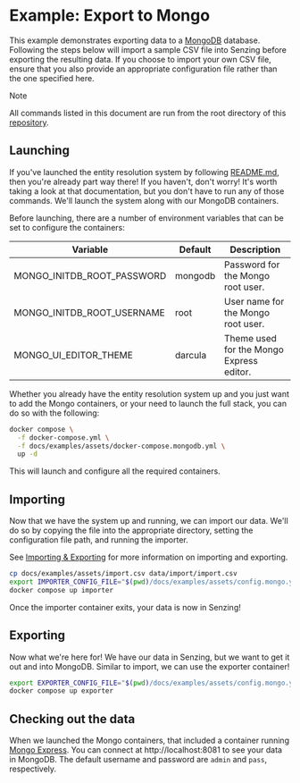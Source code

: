 # Example: Export to Mongo

This example demonstrates exporting data to a [MongoDB][mongo] database.
Following the steps below will import a sample CSV file into Senzing before
exporting the resulting data. If you choose to import your own CSV file, ensure
that you also provide an appropriate configuration file rather than the one
specified here.

> [!NOTE]
> All commands listed in this document are run from the root directory of this
> [repository][repo].

## Launching

If you've launched the entity resolution system by following
[README.md][readme:launching], then you're already part way there! If you haven't,
don't worry! It's worth taking a look at that documentation, but you don't have
to run any of those commands. We'll launch the system along with our MongoDB
containers.

Before launching, there are a number of environment variables that can be set to
configure the containers:

| Variable                   | Default | Description                              |
|----------------------------|---------|------------------------------------------|
| MONGO_INITDB_ROOT_PASSWORD | mongodb | Password for the Mongo root user.        |
| MONGO_INITDB_ROOT_USERNAME | root    | User name for the Mongo root user.       |
| MONGO_UI_EDITOR_THEME      | darcula | Theme used for the Mongo Express editor. |

Whether you already have the entity resolution system up and you just want to
add the Mongo containers, or your need to launch the full stack, you can do so
with the following:

```bash
docker compose \
  -f docker-compose.yml \
  -f docs/examples/assets/docker-compose.mongodb.yml \
  up -d
```

This will launch and configure all the required containers.

## Importing

Now that we have the system up and running, we can import our data. We'll do so
by copying the file into the appropriate directory, setting the configuration
file path, and running the importer.

See [Importing & Exporting][import-export] for more information on importing
and exporting. 

```bash
cp docs/examples/assets/import.csv data/import/import.csv
export IMPORTER_CONFIG_FILE="$(pwd)/docs/examples/assets/config.mongo.yml"
docker compose up importer
```

Once the importer container exits, your data is now in Senzing!

## Exporting

Now what we're here for! We have our data in Senzing, but we want to get it out
and into MongoDB. Similar to import, we can use the exporter container!

```bash
export EXPORTER_CONFIG_FILE="$(pwd)/docs/examples/assets/config.mongo.yml"
docker compose up exporter
```

## Checking out the data

When we launched the Mongo containers, that included a container running
[Mongo Express][mongo-express]. You can connect at http://localhost:8081 to
see your data in MongoDB. The default username and password are `admin` and
`pass`, respectively.

[mongo]: https://www.mongodb.com/
[mongo-express]: https://github.com/mongo-express/mongo-express
[import-export]: ../importing-exporting.md
[readme:launching]: /#launching
[repo]: https://github.com/codeforamerica/cmr-entity-resolution
